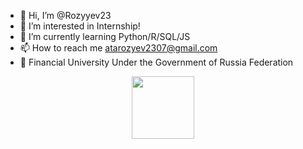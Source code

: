- 👋 Hi, I’m @Rozyyev23
- 👀 I’m interested in Internship!
- 🌱 I’m currently learning Python/R/SQL/JS
- 📫 How to reach me atarozyev2307@gmail.com
- 🌱 Financial University Under the Government of Russia Federation


<div id="header" align="center">
  <img src="[https://media.giphy.com/media/M9gbBd9nbDrOTu1Mqx/giphy.gif](https://img.shields.io/badge/Tableau-E97627?style=for-the-badge&logo=Tableau&logoColor=white)" width="100"/>
</div>
<!---
Rozyyev23/Rozyyev23 is a ✨ special ✨ repository because its `README.md` (this file) appears on your GitHub profile.
You can click the Preview link to take a look at your changes.
--->
